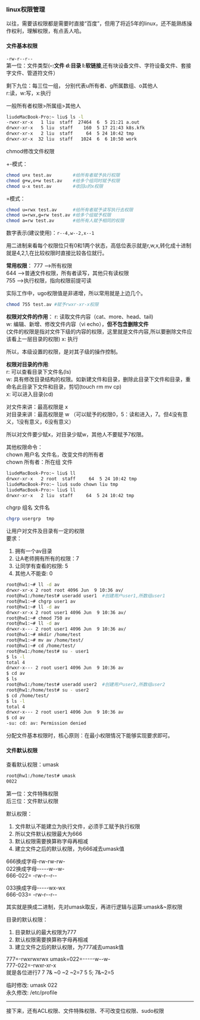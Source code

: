 ### linux权限管理

以往，需要该权限都是需要时直接“百度”，但用了将近5年的linux，还不能熟练操作权利，理解权限，有点丢人哈。


#### 文件基本权限

```-rw-r--r--```   
第一位：文件类型(**-:文件 d:目录 l:软链接**,还有块设备文件、字符设备文件、套接字文件、管道符文件）

剩下九位：每三位一组， 分别代表u所有者、g所属数组、o其他人  
r:读，w:写，x:执行

一般所有者权限>所属组>其他人

```bash
liudeMacBook-Pro:~ liu$ ls -l
-rwxr-xr-x   1 liu  staff  27464  6  5 21:21 a.out
drwxr-xr-x   5 liu  staff    160  5 17 21:43 k8s.kfk
drwxr-xr-x   2 liu  staff     64  5 24 10:42 tmp
drwxr-xr-x  32 liu  staff   1024  6  6 10:50 work
```

chmod修改文件权限

+-模式：
```bash
chmod u+x test.av        #给所有者赋予执行权限  
chmod g+w,o+w test.av    #给多个组同时赋予权限
chmod u-x test.av        #收回u的x权限
```
=模式：
```bash
chmod u=rwx test.av      #给所有者赋予读写执行去权限
chmod u=rwx,g=rw test.av #给多个组赋予权限
chmod a=rw test.av       #给所有人赋予相同的权限
```
数字表示(建议使用)：```r--4,w--2,x--1 ```   

用二进制来看每个权限位只有0和1两个状态，高低位表示就是r,w,x,转化成十进制就是4,2,1,在比较权限时直接比较各位就行。

**常用权限**： 
777 -->所有权限   
644 -->普通文件权限，所有者读写，其他只有读权限  
755 -->执行权限，指向权限前提可读   

实际工作中，ugo权限值是非递增，所以常用就是上边几个。

```bash
chmod 755 test.av #赋予rwxr-xr-x权限
```

**权限对文件的作用**：
r: 读取文件内容（cat、more、head、tail)   
w: 编辑、新增、修改文件内容（vi echo），**但不包含删除文件**  
(文件的权限是指对文件下级的内容的权限，这里就是文件内容,所以要删除文件应该看上一层目录的权限)
x: 执行

所以，本级设置的权限，是对其子级的操作控制。  

**权限对目录的作用**:  
r: 可以查看目录下文件名(ls)  
w: 具有修改目录结构的权限。如新建文件和目录，删除此目录下文件和目录，重命名此目录下文件和目录，剪切(touch rm mv cp)  
x: 可以进入目录(cd)

对文件来讲：最高权限是 x  
对目录来讲：最高权限是 w （可以赋予的权限0，5：读和进入，7。但4没有意义，1没有意义，6没有意义） 

所以对文件要少赋x，对目录少赋w，其他人不要赋予7权限。  



其他权限命令：   
chown 用户名 文件名，改变文件的所有者   
chown 所有者：所在组 文件
```bash
liudeMacBook-Pro:~ liu$ ll
drwxr-xr-x   2 root  staff     64  5 24 10:42 tmp
liudeMacBook-Pro:~ liu$ sudo chown liu tmp
liudeMacBook-Pro:~ liu$ ll
drwxr-xr-x   2 liu  staff     64  5 24 10:42 tmp
```

chgrp 组名 文件名
```bash
chgrp usergrp  tmp
```

让用户对文件及目录有一定的权限   
要求：  
1. 拥有一个av目录  
2. 让A老师拥有所有的权限：7
3. 让同学有查看的权限: 5
4. 其他人不能查: 0

```bash
root@hw1:~# ll -d av
drwxr-xr-x 2 root root 4096 Jun  9 10:36 av/
root@hw1:/home/test# useradd user1  #创建用户user1,所数组user1
root@hw1:~# chgrp user1 av
root@hw1:~# ll -d av
drwxr-xr-x 2 root user1 4096 Jun  9 10:36 av/
root@hw1:~# chmod 750 av
root@hw1:~# ll -d av
drwxr-x--- 2 root user1 4096 Jun  9 10:36 av/
root@hw1:~# mkdir /home/test
root@hw1:~# mv av /home/test/
root@hw1:~# cd /home/test/
root@hw1:/home/test# su - user1
$ ls -l
total 4
drwxr-x--- 2 root user1 4096 Jun  9 10:36 av
$ cd av
$ ls
root@hw1:/home/test# useradd user2  #创建用户user2,所数组user2
root@hw1:/home/test# su - user2
$ cd /home/test/
$ ls -l
total 4
drwxr-x--- 2 root user1 4096 Jun  9 10:36 av
$ cd av
-su: cd: av: Permission denied

```

分配文件基本权限时，核心原则：在最小权限情况下能够实现要求即可。

#### 文件默认权限  


查看默认权限：umask
```bash
root@hw1:/home/test# umask
0022
```
第一位：文件特殊权限  
后三位：文件默认权限

默认权限：
1. 文件默认不能建立为执行文件，必须手工赋予执行权限  
2. 所以文件默认权限最大为666
3. 默认权限需要换算称字母再相减
4. 建立文件之后的默认权限，为666减去umask值 

666换成字母-rw-rw-rw-  
022换成字母-----w--w-  
666-022= -rw-r--r--

033换成字母-----wx-wx  
666-033= -rw-r--r--  

其实就是换成二进制，先对umask取反，再进行逻辑与运算:umask&~原权限  

目录的默认权限：
1. 目录默认的最大权限为777
2. 默认权限需要换算称字母再相减
3. 建立文件之后的默认权限，为777减去umask值

777=-rwxrwxrwx umask=022=-----w--w-  
777-022=-rwxr-xr-x   
就是各位进行7 7 7& ~0 ~2 ~2=7 5 5; 7&~2=5  


临时修改: umask 022  
永久修改: /etc/profile



---
接下来，还有ACL权限、文件特殊权限、不可改变位权限、sudo权限  
